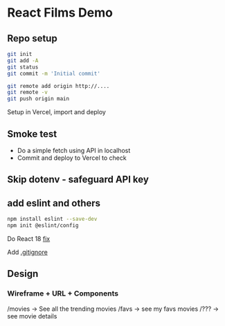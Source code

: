 # React Films Demo

## Repo setup

```sh
git init
git add -A
git status
git commit -m 'Initial commit'

git remote add origin http://....
git remote -v
git push origin main
```

Setup in Vercel, import and deploy

## Smoke test

- Do a simple fetch using API in localhost
- Commit and deploy to Vercel to check

## Skip dotenv - safeguard API key

## add eslint and others

```sh
npm install eslint --save-dev
npm init @eslint/config
```

Do React 18 [fix](https://github.com/jsx-eslint/eslint-plugin-react/blob/master/docs/rules/react-in-jsx-scope.md)

Add [.gitignore](https://www.toptal.com/developers/gitignore/api/windows,osx,node,visualstudiocode)

## Design

### Wireframe + URL + Components

/movies -> See all the trending movies
/favs -> see my favs movies
/??? -> see movie details

